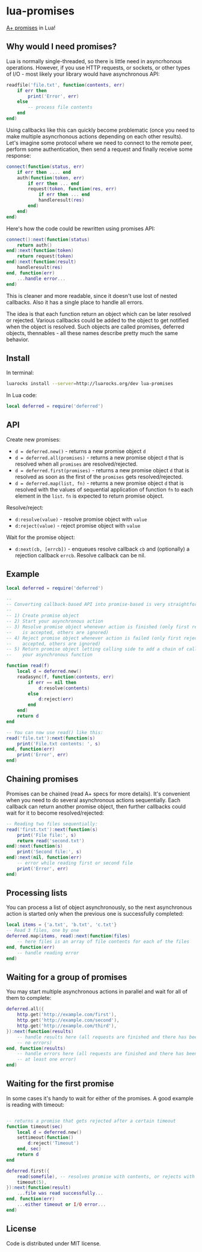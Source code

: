 # lua-promises

[A+ promises](https://promisesaplus.com/) in Lua!

## Why would I need promises?

Lua is normally single-threaded, so there is little need in asyncrhonous
operations. However, if you use HTTP requests, or sockets, or other types of
I/O - most likely your library would have asynchronous API:
	
``` lua
readfile('file.txt', function(contents, err)
	if err then
		print('Error', err)
	else
		-- process file contents
	end
end)
```

Using callbacks like this can quickly become problematic (once you need to make
multiple asyncrhonous actions depending on each other results). Let's imagine
some protocol where we need to connect to the remote peer, perform some
authentication, then send a request and finally receive some response:

``` lua
connect(function(status, err)
	if err then .... end
	auth(function(token, err)
		if err then ... end
		request(token, function(res, err)
			if err then ... end
			handleresult(res)
		end)
	end)
end)
```

Here's how the code could be rewritten using promises API:

``` lua
connect():next(function(status)
	return auth()
end):next(function(token)
	return request(token)
end):next(function(result)
	handleresult(res)
end, function(err)
	...handle error...
end)
```

This is cleaner and more readable, since it doesn't use lost of nested
callbacks. Also it has a single place to handle all errors.

The idea is that each function return an object which can be later resolved or
rejected. Various callbacks could be added to the object to get notified when
the object is resolved. Such objects are called promises, deferred objects,
thennables - all these names describe pretty much the same behavior.

## Install

In terminal:

``` bash
luarocks install --server=http://luarocks.org/dev lua-promises
```

In Lua code:

``` lua
local deferred = require('deferred')
```

## API

Create new promises:

* `d = deferred.new()` - returns a new promise object `d`
* `d = deferred.all(promises)` - returns a new promise object `d` that is
	resolved when all `promises` are resolved/rejected.
* `d = deferred.first(promises)` - returns a new promise object `d` that is
	resolved as soon as the first of the `promises` gets resolved/rejected.
* `d = deferred.map(list, fn)` - returns a new promise object `d` that is
	resolved with the values of sequential application of function `fn` to each
	element in the `list`. `fn` is expected to return promise object.

Resolve/reject:

* `d:resolve(value)` - resolve promise object with `value`
* `d:reject(value)` - reject promise object with `value`

Wait for the promise object:

* `d:next(cb, [errcb])` - enqueues resolve callback `cb` and (optionally) a
	rejection callback `errcb`. Resolve callback can be nil.

## Example

``` lua
local deferred = require('deferred')

--
-- Converting callback-based API into promise-based is very straightforward:
-- 
-- 1) Create promise object
-- 2) Start your asynchronous action
-- 3) Resolve promise object whenever action is finished (only first resolution
--    is accepted, others are ignored)
-- 4) Reject promise object whenever action is failed (only first rejection is
--    accepted, others are ignored)
-- 5) Return promise object letting calling side to add a chain of callbacks to
--    your asynchronous function

function read(f)
	local d = deferred.new()
	readasync(f, function(contents, err)
		if err == nil then
			d:resolve(contents)
		else
			d:reject(err)
		end
	end)
	return d
end

-- You can now use read() like this:
read('file.txt'):next(function(s)
	print('File.txt contents: ', s)
end, function(err)
	print('Error', err)
end)
```

## Chaining promises

Promises can be chained (read A+ specs for more details). It's convenient when
you need to do several asynchronous actions sequentially. Each callback can
return another promise object, then further callbacks could wait for it to
become resolved/rejected:

``` lua
-- Reading two files sequentially:
read('first.txt'):next(function(s)
	print('File file:', s)
	return read('second.txt')
end):next(function(s)
	print('Second file:', s)
end):next(nil, function(err)
	-- error while reading first or second file
	print('Error', err)
end)
```

## Processing lists

You can process a list of object asynchronously, so the next asynchronous
action is started only when the previous one is successfully completed:

``` lua
local items = {'a.txt', 'b.txt', 'c.txt'}
-- Read 3 files, one by one
deferred.map(items, read):next(function(files)
	-- here files is an array of file contents for each of the files
end, function(err)
	-- handle reading error
end)
```

## Waiting for a group of promises

You may start multiple asynchronous actions in parallel and wait for all of
them to complete:

``` lua
deferred.all({
	http.get('http://example.com/first'),
	http.get('http://example.com/second'),
	http.get('http://example.com/third'),
}):next(function(results)
	-- handle results here (all requests are finished and there has been
	-- no errors)
end, function(results)
	-- handle errors here (all requests are finished and there has been
	-- at least one error)
end)
```

## Waiting for the first promise

In some cases it's handy to wait for either of the promises. A good example is reading with timeout:

``` lua

-- returns a promise that gets rejected after a certain timeout
function timeout(sec)
	local d = deferred.new()
	settimeout(function()
		d:reject('Timeout')
	end, sec)
	return d
end

deferred.first({
	read(somefile), -- resolves promise with contents, or rejects with error
	timeout(5),
}):next(function(result)
	...file was read successfully...
end, function(err)
	...either timeout or I/O error...
end)
```

## License

Code is distributed under MIT license.
